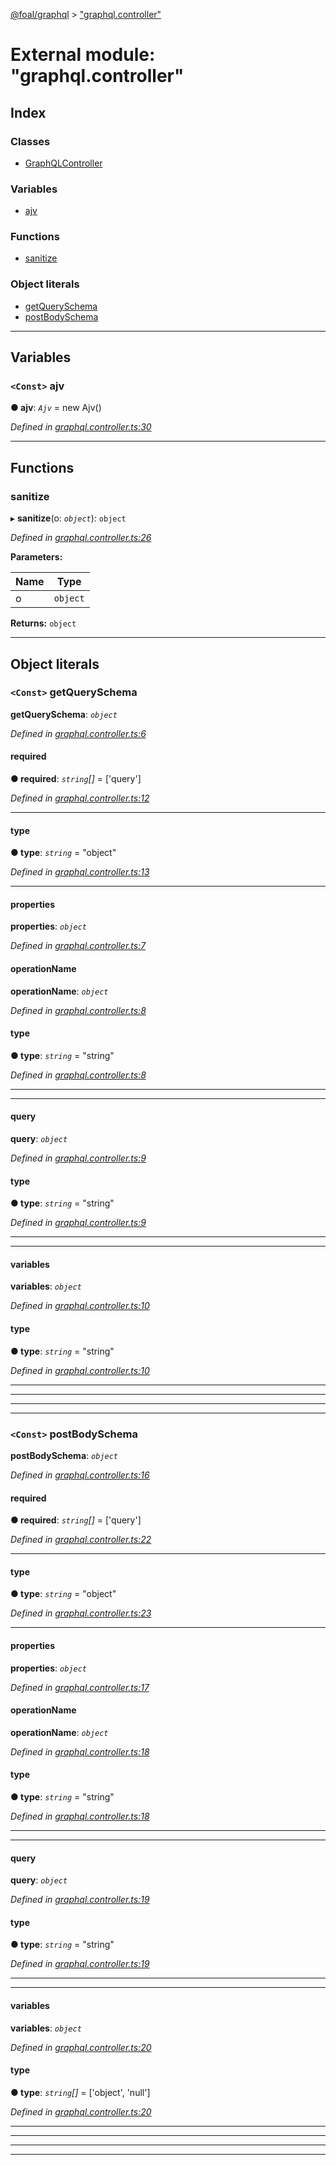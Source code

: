 [@foal/graphql](../README.md) > ["graphql.controller"](../modules/_graphql_controller_.md)

# External module: "graphql.controller"

## Index

### Classes

* [GraphQLController](../classes/_graphql_controller_.graphqlcontroller.md)

### Variables

* [ajv](_graphql_controller_.md#ajv)

### Functions

* [sanitize](_graphql_controller_.md#sanitize)

### Object literals

* [getQuerySchema](_graphql_controller_.md#getqueryschema)
* [postBodySchema](_graphql_controller_.md#postbodyschema)

---

## Variables

<a id="ajv"></a>

### `<Const>` ajv

**● ajv**: *`Ajv`* =  new Ajv()

*Defined in [graphql.controller.ts:30](https://github.com/FoalTS/foal/blob/70cc46bd/packages/graphql/src/graphql.controller.ts#L30)*

___

## Functions

<a id="sanitize"></a>

###  sanitize

▸ **sanitize**(o: *`object`*): `object`

*Defined in [graphql.controller.ts:26](https://github.com/FoalTS/foal/blob/70cc46bd/packages/graphql/src/graphql.controller.ts#L26)*

**Parameters:**

| Name | Type |
| ------ | ------ |
| o | `object` |

**Returns:** `object`

___

## Object literals

<a id="getqueryschema"></a>

### `<Const>` getQuerySchema

**getQuerySchema**: *`object`*

*Defined in [graphql.controller.ts:6](https://github.com/FoalTS/foal/blob/70cc46bd/packages/graphql/src/graphql.controller.ts#L6)*

<a id="getqueryschema.required"></a>

####  required

**● required**: *`string`[]* =  ['query']

*Defined in [graphql.controller.ts:12](https://github.com/FoalTS/foal/blob/70cc46bd/packages/graphql/src/graphql.controller.ts#L12)*

___
<a id="getqueryschema.type"></a>

####  type

**● type**: *`string`* = "object"

*Defined in [graphql.controller.ts:13](https://github.com/FoalTS/foal/blob/70cc46bd/packages/graphql/src/graphql.controller.ts#L13)*

___
<a id="getqueryschema.properties"></a>

####  properties

**properties**: *`object`*

*Defined in [graphql.controller.ts:7](https://github.com/FoalTS/foal/blob/70cc46bd/packages/graphql/src/graphql.controller.ts#L7)*

<a id="getqueryschema.properties.operationname"></a>

####  operationName

**operationName**: *`object`*

*Defined in [graphql.controller.ts:8](https://github.com/FoalTS/foal/blob/70cc46bd/packages/graphql/src/graphql.controller.ts#L8)*

<a id="getqueryschema.properties.operationname.type-1"></a>

####  type

**● type**: *`string`* = "string"

*Defined in [graphql.controller.ts:8](https://github.com/FoalTS/foal/blob/70cc46bd/packages/graphql/src/graphql.controller.ts#L8)*

___

___
<a id="getqueryschema.properties.query"></a>

####  query

**query**: *`object`*

*Defined in [graphql.controller.ts:9](https://github.com/FoalTS/foal/blob/70cc46bd/packages/graphql/src/graphql.controller.ts#L9)*

<a id="getqueryschema.properties.query.type-2"></a>

####  type

**● type**: *`string`* = "string"

*Defined in [graphql.controller.ts:9](https://github.com/FoalTS/foal/blob/70cc46bd/packages/graphql/src/graphql.controller.ts#L9)*

___

___
<a id="getqueryschema.properties.variables"></a>

####  variables

**variables**: *`object`*

*Defined in [graphql.controller.ts:10](https://github.com/FoalTS/foal/blob/70cc46bd/packages/graphql/src/graphql.controller.ts#L10)*

<a id="getqueryschema.properties.variables.type-3"></a>

####  type

**● type**: *`string`* = "string"

*Defined in [graphql.controller.ts:10](https://github.com/FoalTS/foal/blob/70cc46bd/packages/graphql/src/graphql.controller.ts#L10)*

___

___

___

___
<a id="postbodyschema"></a>

### `<Const>` postBodySchema

**postBodySchema**: *`object`*

*Defined in [graphql.controller.ts:16](https://github.com/FoalTS/foal/blob/70cc46bd/packages/graphql/src/graphql.controller.ts#L16)*

<a id="postbodyschema.required-1"></a>

####  required

**● required**: *`string`[]* =  ['query']

*Defined in [graphql.controller.ts:22](https://github.com/FoalTS/foal/blob/70cc46bd/packages/graphql/src/graphql.controller.ts#L22)*

___
<a id="postbodyschema.type-4"></a>

####  type

**● type**: *`string`* = "object"

*Defined in [graphql.controller.ts:23](https://github.com/FoalTS/foal/blob/70cc46bd/packages/graphql/src/graphql.controller.ts#L23)*

___
<a id="postbodyschema.properties-1"></a>

####  properties

**properties**: *`object`*

*Defined in [graphql.controller.ts:17](https://github.com/FoalTS/foal/blob/70cc46bd/packages/graphql/src/graphql.controller.ts#L17)*

<a id="postbodyschema.properties-1.operationname-1"></a>

####  operationName

**operationName**: *`object`*

*Defined in [graphql.controller.ts:18](https://github.com/FoalTS/foal/blob/70cc46bd/packages/graphql/src/graphql.controller.ts#L18)*

<a id="postbodyschema.properties-1.operationname-1.type-5"></a>

####  type

**● type**: *`string`* = "string"

*Defined in [graphql.controller.ts:18](https://github.com/FoalTS/foal/blob/70cc46bd/packages/graphql/src/graphql.controller.ts#L18)*

___

___
<a id="postbodyschema.properties-1.query-1"></a>

####  query

**query**: *`object`*

*Defined in [graphql.controller.ts:19](https://github.com/FoalTS/foal/blob/70cc46bd/packages/graphql/src/graphql.controller.ts#L19)*

<a id="postbodyschema.properties-1.query-1.type-6"></a>

####  type

**● type**: *`string`* = "string"

*Defined in [graphql.controller.ts:19](https://github.com/FoalTS/foal/blob/70cc46bd/packages/graphql/src/graphql.controller.ts#L19)*

___

___
<a id="postbodyschema.properties-1.variables-1"></a>

####  variables

**variables**: *`object`*

*Defined in [graphql.controller.ts:20](https://github.com/FoalTS/foal/blob/70cc46bd/packages/graphql/src/graphql.controller.ts#L20)*

<a id="postbodyschema.properties-1.variables-1.type-7"></a>

####  type

**● type**: *`string`[]* =  ['object', 'null']

*Defined in [graphql.controller.ts:20](https://github.com/FoalTS/foal/blob/70cc46bd/packages/graphql/src/graphql.controller.ts#L20)*

___

___

___

___

